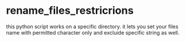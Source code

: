 # rename_files_restricrions
this python script works on a specific directory. it lets you set your files name with permitted character only and excluide specific string as well.
